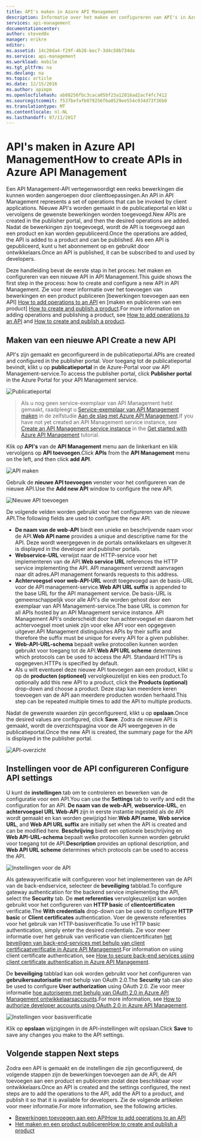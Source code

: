 ```yaml
---
title: API's maken in Azure API Management
description: Informatie over het maken en configureren van API's in Azure API Management.
services: api-management
documentationcenter: 
author: steved0x
manager: erikre
editor: 
ms.assetid: 14c20da4-f29f-4b28-bec7-3d4c50b734da
ms.service: api-management
ms.workload: mobile
ms.tgt_pltfrm: na
ms.devlang: na
ms.topic: article
ms.date: 12/15/2016
ms.author: apimpm
ms.openlocfilehash: ab08256fbc3caca05bf23a12016ad2acf4fc7412
ms.sourcegitcommit: f537befafb079256fba0529ee554c034d73f36b0
ms.translationtype: MT
ms.contentlocale: nl-NL
ms.lasthandoff: 07/11/2017
---
```

# <a name="how-to-create-apis-in-azure-api-management"></a><span data-ttu-id="4afb9-103">API's maken in Azure API Management</span><span class="sxs-lookup"><span data-stu-id="4afb9-103">How to create APIs in Azure API Management</span></span>
<span data-ttu-id="4afb9-104">Een API Management-API vertegenwoordigt een reeks bewerkingen die kunnen worden aangeroepen door clienttoepassingen.</span><span class="sxs-lookup"><span data-stu-id="4afb9-104">An API in API Management represents a set of operations that can be invoked by client applications.</span></span> <span data-ttu-id="4afb9-105">Nieuwe API's worden gemaakt in de publicatieportal en klikt u vervolgens de gewenste bewerkingen worden toegevoegd.</span><span class="sxs-lookup"><span data-stu-id="4afb9-105">New APIs are created in the publisher portal, and then the desired operations are added.</span></span> <span data-ttu-id="4afb9-106">Nadat de bewerkingen zijn toegevoegd, wordt de API is toegevoegd aan een product en kan worden gepubliceerd.</span><span class="sxs-lookup"><span data-stu-id="4afb9-106">Once the operations are added, the API is added to a product and can be published.</span></span> <span data-ttu-id="4afb9-107">Als een API is gepubliceerd, kunt u het abonnement op en gebruikt door ontwikkelaars.</span><span class="sxs-lookup"><span data-stu-id="4afb9-107">Once an API is published, it can be subscribed to and used by developers.</span></span>

<span data-ttu-id="4afb9-108">Deze handleiding bevat de eerste stap in het proces: het maken en configureren van een nieuwe API in API Management.</span><span class="sxs-lookup"><span data-stu-id="4afb9-108">This guide shows the first step in the process: how to create and configure a new API in API Management.</span></span> <span data-ttu-id="4afb9-109">Zie voor meer informatie over het toevoegen van bewerkingen en een product publiceren [bewerkingen toevoegen aan een API] [ How to add operations to an API] en [maken en publiceren van een product] [ How to create and publish a product].</span><span class="sxs-lookup"><span data-stu-id="4afb9-109">For more information on adding operations and publishing a product, see [How to add operations to an API][How to add operations to an API] and [How to create and publish a product][How to create and publish a product].</span></span>

## <span data-ttu-id="4afb9-110"><a name="create-new-api"></a>Maken van een nieuwe API</span><span class="sxs-lookup"><span data-stu-id="4afb9-110"><a name="create-new-api"> </a>Create a new API</span></span>
<span data-ttu-id="4afb9-111">API's zijn gemaakt en geconfigureerd in de publicatieportal.</span><span class="sxs-lookup"><span data-stu-id="4afb9-111">APIs are created and configured in the publisher portal.</span></span> <span data-ttu-id="4afb9-112">Voor toegang tot de publicatieportal bevindt, klikt u op **publicatieportal** in de Azure-Portal voor uw API Management-service.</span><span class="sxs-lookup"><span data-stu-id="4afb9-112">To access the publisher portal, click **Publisher portal** in the Azure Portal for your API Management service.</span></span>

![Publicatieportal][api-management-management-console]

> <span data-ttu-id="4afb9-114">Als u nog geen service-exemplaar van API Management hebt gemaakt, raadpleegt u [Service-exemplaar van API Management maken][Create an API Management service instance] in de zelfstudie [Aan de slag met Azure API Management][Get started with Azure API Management].</span><span class="sxs-lookup"><span data-stu-id="4afb9-114">If you have not yet created an API Management service instance, see [Create an API Management service instance][Create an API Management service instance] in the [Get started with Azure API Management][Get started with Azure API Management] tutorial.</span></span>
> 
> 

<span data-ttu-id="4afb9-115">Klik op **API's** van de **API Management** menu aan de linkerkant en klik vervolgens op **API toevoegen**.</span><span class="sxs-lookup"><span data-stu-id="4afb9-115">Click **APIs** from the **API Management** menu on the left, and then click **add API**.</span></span>

![API maken][api-management-create-api]

<span data-ttu-id="4afb9-117">Gebruik de **nieuwe API toevoegen** venster voor het configureren van de nieuwe API.</span><span class="sxs-lookup"><span data-stu-id="4afb9-117">Use the **Add new API** window to configure the new API.</span></span>

![Nieuwe API toevoegen][api-management-add-new-api]

<span data-ttu-id="4afb9-119">De volgende velden worden gebruikt voor het configureren van de nieuwe API.</span><span class="sxs-lookup"><span data-stu-id="4afb9-119">The following fields are used to configure the new API.</span></span>

* <span data-ttu-id="4afb9-120">**De naam van de web-API** biedt een unieke en beschrijvende naam voor de API.</span><span class="sxs-lookup"><span data-stu-id="4afb9-120">**Web API name** provides a unique and descriptive name for the API.</span></span> <span data-ttu-id="4afb9-121">Deze wordt weergegeven in de portals ontwikkelaars en uitgever.</span><span class="sxs-lookup"><span data-stu-id="4afb9-121">It is displayed in the developer and publisher portals.</span></span>
* <span data-ttu-id="4afb9-122">**Webservice-URL** verwijst naar de HTTP-service voor het implementeren van de API.</span><span class="sxs-lookup"><span data-stu-id="4afb9-122">**Web service URL** references the HTTP service implementing the API.</span></span> <span data-ttu-id="4afb9-123">API management verzendt aanvragen naar dit adres.</span><span class="sxs-lookup"><span data-stu-id="4afb9-123">API management forwards requests to this address.</span></span>
* <span data-ttu-id="4afb9-124">**Achtervoegsel voor web-API-URL** wordt toegevoegd aan de basis-URL voor de API management-service.</span><span class="sxs-lookup"><span data-stu-id="4afb9-124">**Web API URL suffix** is appended to the base URL for the API management service.</span></span> <span data-ttu-id="4afb9-125">De basis-URL is gemeenschappelijk voor alle API's die worden gehost door een exemplaar van API Management-service.</span><span class="sxs-lookup"><span data-stu-id="4afb9-125">The base URL is common for all APIs hosted by an API Management service instance.</span></span> <span data-ttu-id="4afb9-126">API Management API's onderscheidt door hun achtervoegsel en daarom het achtervoegsel moet uniek zijn voor elke API voor een opgegeven uitgever.</span><span class="sxs-lookup"><span data-stu-id="4afb9-126">API Management distinguishes APIs by their suffix and therefore the suffix must be unique for every API for a given publisher.</span></span>
* <span data-ttu-id="4afb9-127">**Web-API-URL-schema** bepaalt welke protocollen kunnen worden gebruikt voor toegang tot de API.</span><span class="sxs-lookup"><span data-stu-id="4afb9-127">**Web API URL scheme** determines which protocols can be used to access the API.</span></span> <span data-ttu-id="4afb9-128">Standaard HTTPs is opgegeven.</span><span class="sxs-lookup"><span data-stu-id="4afb9-128">HTTPs is specified by default.</span></span>
* <span data-ttu-id="4afb9-129">Als u wilt eventueel deze nieuwe API toevoegen aan een product, klikt u op de **producten (optioneel)** vervolgkeuzelijst en kies een product.</span><span class="sxs-lookup"><span data-stu-id="4afb9-129">To optionally add this new API to a product, click the **Products (optional)** drop-down and choose a product.</span></span> <span data-ttu-id="4afb9-130">Deze stap kan meerdere keren toevoegen van de API aan meerdere producten worden herhaald.</span><span class="sxs-lookup"><span data-stu-id="4afb9-130">This step can be repeated multiple times to add the API to multiple products.</span></span>

<span data-ttu-id="4afb9-131">Nadat de gewenste waarden zijn geconfigureerd, klikt u op **opslaan**.</span><span class="sxs-lookup"><span data-stu-id="4afb9-131">Once the desired values are configured, click **Save**.</span></span> <span data-ttu-id="4afb9-132">Zodra de nieuwe API is gemaakt, wordt de overzichtspagina voor de API weergegeven in de publicatieportal.</span><span class="sxs-lookup"><span data-stu-id="4afb9-132">Once the new API is created, the summary page for the API is displayed in the publisher portal.</span></span>

![API-overzicht][api-management-api-summary]

## <span data-ttu-id="4afb9-134"><a name="configure-api-settings"></a>Instellingen voor de API configureren</span><span class="sxs-lookup"><span data-stu-id="4afb9-134"><a name="configure-api-settings"> </a>Configure API settings</span></span>
<span data-ttu-id="4afb9-135">U kunt de **instellingen** tab om te controleren en bewerken van de configuratie voor een API.</span><span class="sxs-lookup"><span data-stu-id="4afb9-135">You can use the **Settings** tab to verify and edit the configuration for an API.</span></span> <span data-ttu-id="4afb9-136">**De naam van de web-API**, **webservice-URL**, en **achtervoegsel URL Web-API** zijn in eerste instantie ingesteld als de API wordt gemaakt en kan worden gewijzigd hier.</span><span class="sxs-lookup"><span data-stu-id="4afb9-136">**Web API name**, **Web service URL**, and **Web API URL suffix** are initially set when the API is created and can be modified here.</span></span> <span data-ttu-id="4afb9-137">**Beschrijving** biedt een optionele beschrijving en **Web API-URL-schema** bepaalt welke protocollen kunnen worden gebruikt voor toegang tot de API.</span><span class="sxs-lookup"><span data-stu-id="4afb9-137">**Description** provides an optional description, and **Web API URL scheme** determines which protocols can be used to access the API.</span></span>

![Instellingen voor de API][api-management-api-settings]

<span data-ttu-id="4afb9-139">Als gatewayverificatie wilt configureren voor het implementeren van de API van de back-endservice, selecteer de **beveiliging** tabblad.</span><span class="sxs-lookup"><span data-stu-id="4afb9-139">To configure gateway authentication for the backend service implementing the API, select the **Security** tab.</span></span> <span data-ttu-id="4afb9-140">De **met referenties** vervolgkeuzelijst kan worden gebruikt voor het configureren van **HTTP basic** of **clientcertificaten** verificatie.</span><span class="sxs-lookup"><span data-stu-id="4afb9-140">The **With credentials** drop-down can be used to configure **HTTP basic** or **Client certificates** authentication.</span></span> <span data-ttu-id="4afb9-141">Voer de gewenste referenties voor het gebruik van HTTP-basisverificatie.</span><span class="sxs-lookup"><span data-stu-id="4afb9-141">To use HTTP basic authentication, simply enter the desired credentials.</span></span> <span data-ttu-id="4afb9-142">Zie voor meer informatie over het gebruik van verificatie van clientcertificaten [het beveiligen van back-end-services met behulp van client certificaatverificatie in Azure API Management][How to secure back-end services using client certificate authentication in Azure API Management].</span><span class="sxs-lookup"><span data-stu-id="4afb9-142">For information on using client certificate authentication, see [How to secure back-end services using client certificate authentication in Azure API Management][How to secure back-end services using client certificate authentication in Azure API Management].</span></span>

<span data-ttu-id="4afb9-143">De **beveiliging** tabblad kan ook worden gebruikt voor het configureren van **gebruikersautorisatie** met behulp van OAuth 2.0.</span><span class="sxs-lookup"><span data-stu-id="4afb9-143">The **Security** tab can also be used to configure **User authorization** using OAuth 2.0.</span></span> <span data-ttu-id="4afb9-144">Zie voor meer informatie [hoe autoriseren met behulp van OAuth 2.0 in Azure API Management ontwikkelaarsaccounts][How to authorize developer accounts using OAuth 2.0 in Azure API Management].</span><span class="sxs-lookup"><span data-stu-id="4afb9-144">For more information, see [How to authorize developer accounts using OAuth 2.0 in Azure API Management][How to authorize developer accounts using OAuth 2.0 in Azure API Management].</span></span>

![Instellingen voor basisverificatie][api-management-api-settings-credentials]

<span data-ttu-id="4afb9-146">Klik op **opslaan** wijzigingen in de API-instellingen wilt opslaan.</span><span class="sxs-lookup"><span data-stu-id="4afb9-146">Click **Save** to save any changes you make to the API settings.</span></span>

## <span data-ttu-id="4afb9-147"><a name="next-steps"> </a>Volgende stappen</span><span class="sxs-lookup"><span data-stu-id="4afb9-147"><a name="next-steps"> </a>Next steps</span></span>
<span data-ttu-id="4afb9-148">Zodra een API is gemaakt en de instellingen die zijn geconfigureerd, de volgende stappen zijn de bewerkingen toevoegen aan de API, de API toevoegen aan een product en publiceren zodat deze beschikbaar voor ontwikkelaars.</span><span class="sxs-lookup"><span data-stu-id="4afb9-148">Once an API is created and the settings configured, the next steps are to add the operations to the API, add the API to a product, and publish it so that it is available for developers.</span></span> <span data-ttu-id="4afb9-149">Zie de volgende artikelen voor meer informatie.</span><span class="sxs-lookup"><span data-stu-id="4afb9-149">For more information, see the following articles.</span></span>

* <span data-ttu-id="4afb9-150">[Bewerkingen toevoegen aan een API][How to add operations to an API]</span><span class="sxs-lookup"><span data-stu-id="4afb9-150">[How to add operations to an API][How to add operations to an API]</span></span>
* <span data-ttu-id="4afb9-151">[Het maken en een product publiceren][How to create and publish a product]</span><span class="sxs-lookup"><span data-stu-id="4afb9-151">[How to create and publish a product][How to create and publish a product]</span></span>

[api-management-create-api]: ./media/api-management-howto-create-apis/api-management-create-api.png
[api-management-management-console]: ./media/api-management-howto-create-apis/api-management-management-console.png
[api-management-add-new-api]: ./media/api-management-howto-create-apis/api-management-add-new-api.png
[api-management-api-settings]: ./media/api-management-howto-create-apis/api-management-api-settings.png
[api-management-api-settings-credentials]: ./media/api-management-howto-create-apis/api-management-api-settings-credentials.png
[api-management-api-summary]: ./media/api-management-howto-create-apis/api-management-api-summary.png
[api-management-echo-operations]: ./media/api-management-howto-create-apis/api-management-echo-operations.png

[What is an API?]: #what-is-api
[Create a new API]: #create-new-api
[Configure API settings]: #configure-api-settings
[Configure API operations]: #configure-api-operations
[Next steps]: #next-steps

[How to add operations to an API]: api-management-howto-add-operations.md
[How to create and publish a product]: api-management-howto-add-products.md

[Get started with Azure API Management]: api-management-get-started.md
[Create an API Management service instance]: api-management-get-started.md#create-service-instance
[How to secure back-end services using client certificate authentication in Azure API Management]: api-management-howto-mutual-certificates.md
[How to authorize developer accounts using OAuth 2.0 in Azure API Management]: api-management-howto-oauth2.md
